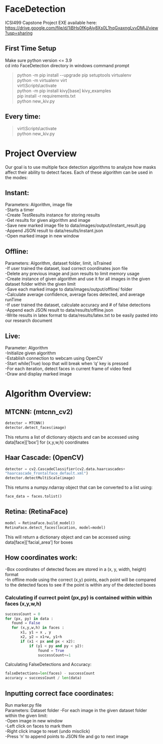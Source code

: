 # FaceDetection
ICSI499 Capstone Project 
EXE available here: https://drive.google.com/file/d/1iBHs0fKgAiy8Xs0L1hqGxaxngLvvDMjJ/view?usp=sharing
 
## First Time Setup
Make sure python version <= 3.9  
cd into FaceDetection directory in windows command prompt  
> python -m pip install --upgrade pip setuptools virtualenv  
> python -m virtualenv virt  
> virt\Scripts\activate  
> python -m pip install kivy[base] kivy_examples  
> pip install -r requirements.txt  
> python new_kiv.py  

## Every time:
> virt\Scripts\activate  
> python new_kiv.py    


# Project Overview
Our goal is to use multiple face detection algorithms to analyze how masks affect their ability to detect faces. Each of these algorithm can be used in the modes:  

## Instant:  
Parameters: Algorithm, image file  
-Starts a timer  
-Create TestResults instance for storing results  
-Get results for given algorithm and image  
-Save new marked image file to data/images/output/instant_result.jpg  
-Append JSON result to data/results/instant.json  
-Open marked image in new window  

## Offline:  
Parameters: Algorithm, dataset folder, limit, isTrained  
-If user trained the dataset, load correct coordinates json file  
-Delete any previous image and json results to limit memory usage  
-Create instance of given algorithm and use it for all images in the given dataset folder within the given limit  
-Save each marked image to data/images/output/offline/ folder  
-Calculate average confidence, average faces detected, and average runTime  
-If user trained the dataset, calculate accuracy and # of false detections  
-Append each JSON result to data/results/offline.json  
-Write results in latex format to data/results/latex.txt to be easily pasted into our research document  
	

## Live:  
Parameter: Algorithm  
-Initialize given algorithm  
-Establish connection to webcam using OpenCV  
-Start while(True) loop that will break when ‘q’ key is pressed  
-For each iteration, detect faces in current frame of video feed  
-Draw and display marked image  
 
# Algorithm Overview:  

## MTCNN: (mtcnn_cv2)  
```python
detector = MTCNN()  
detector.detect_faces(image) 
```
This returns a list of dictionary objects and can be accessed using  
data[face][‘box’] for (x,y,w,h) coordinates  
  

## Haar Cascade: (OpenCV)  
```python
detector = cv2.CascadeClassifier(cv2.data.haarcascades+  
"haarcascade_frontalface_default.xml")  
detector.detectMultiScale(image)  
```
This returns a numpy.ndarray object that can be converted to a list using:  
```python
face_data = faces.tolist()  
```

## Retina: (RetinaFace)  
```python
model = RetinaFace.build_model()  
RetinaFace.detect_faces(location, model=model)  
```
This will return a dictionary object and can be accessed using:  
data[face][‘facial_area’] for boxes  

## How coordinates work:  

-Box coordinates of detected faces are stored in a (x, y, width, height) format  
-In offline mode using the correct (x,y) points, each point will be compared to the detected faces to see if the point is within any of the detected boxes  

### Calculating if currect point (px,py) is contained within within faces (x,y,w,h)  
 ```python
successCount = 0 
for (px, py) in data :  
    found = False  
    for (x,y,w,h) in faces :  
        x1, y1 = x , y  
        x2, y2 = x1+w, y1+h  
        if (x1 < px and px < x2):  
            if (y1 < py and py < y2):  
                found = True  
                successCount+=1  
```
Calculating FalseDetections and Accuracy:  
```python
falseDetections=len(faces) - successCount  
accuracy = successCount / len(data)
```
  


## Inputting correct face coordinates:  
Run marker.py file  
Parameters: Dataset folder 
-For each image in the given dataset folder within the given limit:  
-Open image in new window  
-Left click on faces to mark them  
-Right click image to reset (undo misclick)  
-Press ‘n’ to append points to JSON file and go to next image  


  
